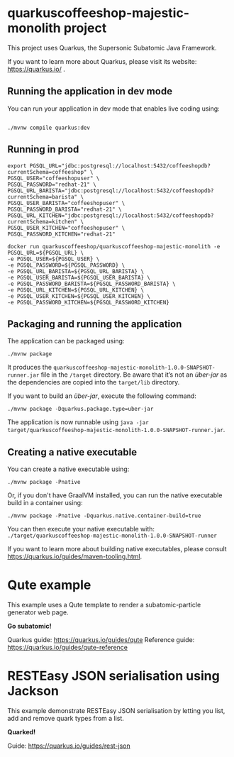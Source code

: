 # quarkuscoffeeshop-majestic-monolith project

This project uses Quarkus, the Supersonic Subatomic Java Framework.

If you want to learn more about Quarkus, please visit its website: https://quarkus.io/ .

## Running the application in dev mode

You can run your application in dev mode that enables live coding using:
```shell script

./mvnw compile quarkus:dev
```

## Running in prod
```shell script
export PGSQL_URL="jdbc:postgresql://localhost:5432/coffeeshopdb?currentSchema=coffeeshop" \
PGSQL_USER="coffeeshopuser" \
PGSQL_PASSWORD="redhat-21" \
PGSQL_URL_BARISTA="jdbc:postgresql://localhost:5432/coffeeshopdb?currentSchema=barista" \
PGSQL_USER_BARISTA="coffeeshopuser" \
PGSQL_PASSWORD_BARISTA="redhat-21" \
PGSQL_URL_KITCHEN="jdbc:postgresql://localhost:5432/coffeeshopdb?currentSchema=kitchen" \
PGSQL_USER_KITCHEN="coffeeshopuser" \
PGSQL_PASSWORD_KITCHEN="redhat-21"

docker run quarkuscoffeeshop/quarkuscoffeeshop-majestic-monolith -e PGSQL_URL=${PGSQL_URL} \
-e PGSQL_USER=${PGSQL_USER} \
-e PGSQL_PASSWORD=${PGSQL_PASSWORD} \
-e PGSQL_URL_BARISTA=${PGSQL_URL_BARISTA} \
-e PGSQL_USER_BARISTA=${PGSQL_USER_BARISTA} \
-e PGSQL_PASSWORD_BARISTA=${PGSQL_PASSWORD_BARISTA} \
-e PGSQL_URL_KITCHEN=${PGSQL_URL_KITCHEN} \
-e PGSQL_USER_KITCHEN=${PGSQL_USER_KITCHEN} \
-e PGSQL_PASSWORD_KITCHEN=${PGSQL_PASSWORD_KITCHEN}
```

## Packaging and running the application

The application can be packaged using:
```shell script
./mvnw package
```
It produces the `quarkuscoffeeshop-majestic-monolith-1.0.0-SNAPSHOT-runner.jar` file in the `/target` directory.
Be aware that it’s not an _über-jar_ as the dependencies are copied into the `target/lib` directory.

If you want to build an _über-jar_, execute the following command:
```shell script
./mvnw package -Dquarkus.package.type=uber-jar
```

The application is now runnable using `java -jar target/quarkuscoffeeshop-majestic-monolith-1.0.0-SNAPSHOT-runner.jar`.

## Creating a native executable

You can create a native executable using: 
```shell script
./mvnw package -Pnative
```

Or, if you don't have GraalVM installed, you can run the native executable build in a container using: 
```shell script
./mvnw package -Pnative -Dquarkus.native.container-build=true
```

You can then execute your native executable with: `./target/quarkuscoffeeshop-majestic-monolith-1.0.0-SNAPSHOT-runner`

If you want to learn more about building native executables, please consult https://quarkus.io/guides/maven-tooling.html.

# Qute example

<p>This example uses a Qute template to render a subatomic-particle generator web page.</p>
<p><b>Go subatomic!</b></p>

Quarkus guide: https://quarkus.io/guides/qute
Reference guide: https://quarkus.io/guides/qute-reference
# RESTEasy JSON serialisation using Jackson

<p>This example demonstrate RESTEasy JSON serialisation by letting you list, add and remove quark types from a list.</p>
<p><b>Quarked!</b></p>

Guide: https://quarkus.io/guides/rest-json
